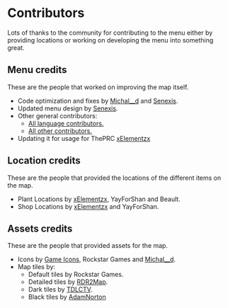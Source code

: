 # Contributors
Lots of thanks to the community for contributing to the menu either by providing locations or working on developing the menu into something great.

## Menu credits
These are the people that worked on improving the map itself.

- Code optimization and fixes by [Michal__d](https://github.com/MichalD96) and [Senexis](https://github.com/Senexis).
- Updated menu design by [Senexis](https://github.com/Senexis).
- Other general contributors:
    * [All language contributors.](https://github.com/jeanropke/RDOMap/blob/master/langs/README.md)
    * [All other contributors.](https://github.com/jeanropke/RDOMap/graphs/contributors)
- Updating it for usage for ThePRC [xElementzx](https://github.com/xElementzx)

## Location credits
These are the people that provided the locations of the different items on the map.

- Plant Locations by [xElementzx](https://github.com/xElementzx), YayForShan and Beault.
- Shop Locations by [xElementzx](https://github.com/xElementzx) and YayForShan.

## Assets credits
These are the people that provided assets for the map.

- Icons by [Game Icons](https://game-icons.net/), Rockstar Games and [Michal__d](https://github.com/MichalD96).
- Map tiles by:
    * Default tiles by Rockstar Games.
    * Detailed tiles by [RDR2Map](https://rdr2map.com/).
    * Dark tiles by [TDLCTV](https://github.com/TDLCTV).
    * Black tiles by [AdamNorton](https://github.com/AdamNortonUK)
